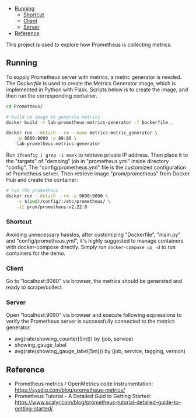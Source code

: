 
- [Running](#running)
  - [Shortcut](#shortcut)
  - [Client](#client)
  - [Server](#server)
- [Reference](#reference)


This project is used to explore how Prometheus is collecting metrics.

## Running
To supply Prometheus server with metrics, a metric generator is needed. The _Dockerfile_ is used to create the Metrics Generator image, which is implemented in Python with Flask. Scripts below is to create the image, and then run the corresponding container.

```sh
cd Prometheus/

# build up image to generate metrics
docker build -t lab-prometheus-metrics-generator -f Dockerfile .

docker run --detach --rm --name metrics-metric_generator \
    -p 8080:8080 -p 80:80 \
    lab-prometheus-metrics-generator
```

Run `ifconfig | grep -i mask` to retrieve private IP address. Then place it to the "targets" of "demoing" job in "prometheus.yml" inside directory "config". The "config/prometheus.yml" file is the customized configuration of Prometheus server. Then retrieve image "prom/prometheus" from Docker Hub and create the container:

```sh
# run the prometheus
docker run --detach --rm -p 9090:9090 \
    -v $(pwd)/config/:/etc/prometheus/ \
    -it prom/prometheus:v2.22.0
```

### Shortcut

Avoiding unnecessary hassles, after customizing "Dockerfile", "main.py" and "config/prometheus.yml", it's highly suggested to manage containers with docker-compose directly. Simply run `docker-compose up -d` to run containers for the demo.

### Client

Go to "localhost:8080" via browser, the metrics should be generated and ready to scrape/collect.

### Server

Open "localhost:9090" via browser and execute following expressions to verify the Prometheus server is successfully connected to the metrics generator.
- avg(rate(showing_counter[5m])) by (job, service)
- showing_gauge_label
- avg(rate(showing_gauge_label[5m])) by (job, service, tagging, version)


## Reference

- Prometheus metrics / OpenMetrics code instrumentation: https://sysdig.com/blog/prometheus-metrics/
- Prometheus Tutorial - A Detailed Guid to Getting Started: https://www.scalyr.com/blog/prometheus-tutorial-detailed-guide-to-getting-started/
